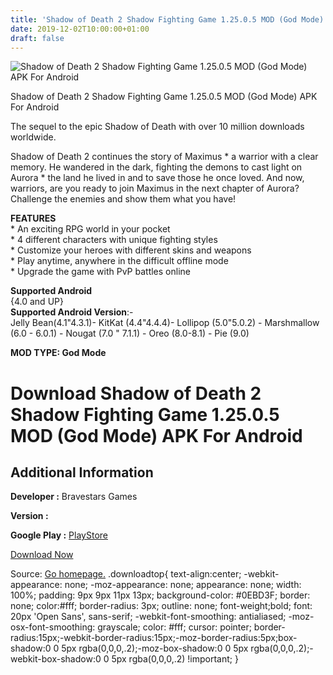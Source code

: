 ```yaml
---
title: 'Shadow of Death 2 Shadow Fighting Game 1.25.0.5 MOD (God Mode) APK For Android'
date: 2019-12-02T10:00:00+01:00
draft: false
---
```


![Shadow of Death 2 Shadow Fighting Game 1.25.0.5 MOD (God Mode) APK For Android](https://i0.wp.com/apkhome.net/wp-content/uploads/2019/12/Shadow-of-Death-2-Shadow-Fighting-Game.png "Shadow of Death 2 Shadow Fighting Game 1.25.0.5 MOD (God Mode) APK For Android")

  

Shadow of Death 2 Shadow Fighting Game 1.25.0.5 MOD (God Mode) APK For Android

The sequel to the epic Shadow of Death with over 10 million downloads worldwide.

Shadow of Death 2 continues the story of Maximus \* a warrior with a clear memory. He wandered in the dark, fighting the demons to cast light on Aurora \* the land he lived in and to save those he once loved. And now, warriors, are you ready to join Maximus in the next chapter of Aurora? Challenge the enemies and show them what you have!

**FEATURES**  
\* An exciting RPG world in your pocket  
\* 4 different characters with unique fighting styles  
\* Customize your heroes with different skins and weapons  
\* Play anytime, anywhere in the difficult offline mode  
\* Upgrade the game with PvP battles online

**Supported Android**  
{4.0 and UP}  
**Supported Android Version**:-  
Jelly Bean(4.1"4.3.1)- KitKat (4.4"4.4.4)- Lollipop (5.0"5.0.2) - Marshmallow (6.0 - 6.0.1) - Nougat (7.0 " 7.1.1) - Oreo (8.0-8.1) - Pie (9.0)

**MOD TYPE: God Mode**

Download Shadow of Death 2 Shadow Fighting Game 1.25.0.5 MOD (God Mode) APK For Android
=======================================================================================

Additional Information
----------------------

**Developer :** Bravestars Games

**Version :**

**Google Play :** [PlayStore](https://play.google.com/store/apps/details?id=com.Bravestars.Stickman.FightingGames.ShadowOfDeath2)

  

[Download Now](https://store4app.co/post/shadow-of-death-2-shadow-fighting-game-1-25-0-5-mod-god-mode-apk-for-android_1575214973)

  
Source: [Go homepage.](https://store4app.co/post/shadow-of-death-2-shadow-fighting-game-1-25-0-5-mod-god-mode-apk-for-android_1575214973) .downloadtop{ text-align:center; -webkit-appearance: none; -moz-appearance: none; appearance: none; width: 100%; padding: 9px 9px 11px 13px; background-color: #0EBD3F; border: none; color:#fff; border-radius: 3px; outline: none; font-weight;bold; font: 20px 'Open Sans', sans-serif; -webkit-font-smoothing: antialiased; -moz-osx-font-smoothing: grayscale; color: #fff; cursor: pointer; border-radius:15px;-webkit-border-radius:15px;-moz-border-radius:5px;box-shadow:0 0 5px rgba(0,0,0,.2);-moz-box-shadow:0 0 5px rgba(0,0,0,.2);-webkit-box-shadow:0 0 5px rgba(0,0,0,.2) !important; }